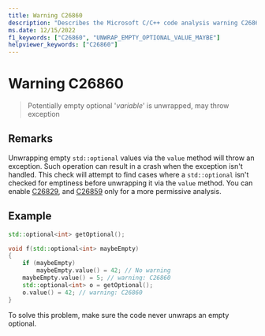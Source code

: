 ```yaml
---
title: Warning C26860
description: "Describes the Microsoft C/C++ code analysis warning C26860, its causes, and how to address it."
ms.date: 12/15/2022
f1_keywords: ["C26860", "UNWRAP_EMPTY_OPTIONAL_VALUE_MAYBE"]
helpviewer_keywords: ["C26860"]
---
```

# Warning C26860

> Potentially empty optional '*variable*' is unwrapped, may throw exception

## Remarks

Unwrapping empty `std::optional` values via the `value` method will throw an exception. Such operation can result in a crash when the exception isn't handled. This check will attempt to find cases where a `std::optional` isn't checked for emptiness before unwrapping it via the `value` method. You can enable [C26829](../code-quality/c26829.md), and [C26859](../code-quality/c26859.md) only for a more permissive analysis.

## Example

```cpp
std::optional<int> getOptional();

void f(std::optional<int> maybeEmpty)
{
    if (maybeEmpty)
        maybeEmpty.value() = 42; // No warning
    maybeEmpty.value() = 5; // warning: C26860
    std::optional<int> o = getOptional();
    o.value() = 42; // warning: C26860
}
```

To solve this problem, make sure the code never unwraps an empty optional.
